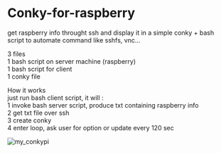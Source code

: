 # Conky-for-raspberry
get raspberry info throught ssh and display it in a simple conky + bash script to automate command like sshfs, vnc...

3 files   
1 bash script on server machine (raspberry)  
1 bash script for client  
1 conky file  

How it works  
just run bash client script, it will :   
  1 invoke bash server script, produce txt containing raspberry info    
    2 get txt file over ssh   
    3 create conky  
    4 enter loop, ask user for option or update every 120 sec   

![my_conkypi](https://user-images.githubusercontent.com/34781373/34693332-655b1b82-f4c3-11e7-81de-4a7221acec70.png)

